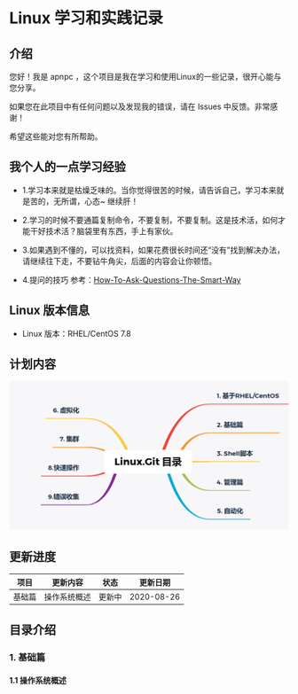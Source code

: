 # Linux 学习和实践记录

## 介绍

您好！我是 apnpc ，这个项目是我在学习和使用Linux的一些记录，很开心能与您分享。

如果您在此项目中有任何问题以及发现我的错误，请在 Issues 中反馈。非常感谢！

希望这些能对您有所帮助。

## 我个人的一点学习经验

- 1.学习本来就是枯燥乏味的。当你觉得很苦的时候，请告诉自己，学习本来就是苦的，无所谓，心态~ 继续肝！

- 2.学习的时候不要通篇复制命令，不要复制，不要复制。这是技术活，如何才能干好技术活？脑袋里有东西，手上有家伙。

- 3.如果遇到不懂的，可以找资料，如果花费很长时间还“没有”找到解决办法，请继续往下走，不要钻牛角尖，后面的内容会让你顿悟。

- 4.提问的技巧 参考：[How-To-Ask-Questions-The-Smart-Way](https://github.com/ryanhanwu/How-To-Ask-Questions-The-Smart-Way/blob/master/README-zh_CN.md)

## Linux 版本信息

- Linux 版本：RHEL/CentOS 7.8

## 计划内容

![Linux List](./IMG/Linux-git.svg)

## 更新进度

| 项目   | 更新内容    | 状态      |更新日期      |
| ------| ----------| ---------|--------- |
| 基础篇 | 操作系统概述 | 更新中    |2020-08-26  |

## 目录介绍

### 1. 基础篇

#### 1.1 操作系统概述
